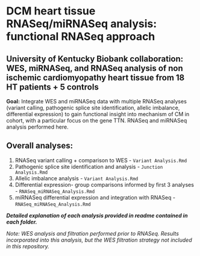 # DCM heart tissue RNASeq/miRNASeq analysis: functional RNASeq approach
## University of Kentucky Biobank collaboration: WES, miRNASeq, and RNASeq analysis of non ischemic cardiomyopathy heart tissue from 18 HT patients + 5 controls

**Goal:** Integrate WES and miRNASeq data with multiple RNASeq analyses (variant calling, pathogenic splice site identification, allelic imbalance, differential expression) to gain functional insight into mechanism of CM in cohort, with a particular focus on the gene TTN. RNASeq and miRNASeq analysis performed here. 

## Overall analyses:
  1. RNASeq variant calling + comparison to WES - `Variant Analysis.Rmd`
  2. Pathogenic splice site identification and analysis - `Junction Analysis.Rmd`
  3. Allelic imbalance analysis - `Variant Analysis.Rmd`
  4. Differential expression- group comparisons informed by first 3 analyses - `RNASeq_miRNASeq_Analysis.Rmd`
  5. miRNASeq differential expression and integration with RNASeq - `RNASeq_miRNASeq_Analysis.Rmd`
  
 ***Detailed explanation of each analysis provided in readme contained in each folder.***
 
 
 *Note: WES analysis and filtration performed prior to RNASeq. Results incorporated into this analysis, but the WES filtration strategy not included in this repository.*
